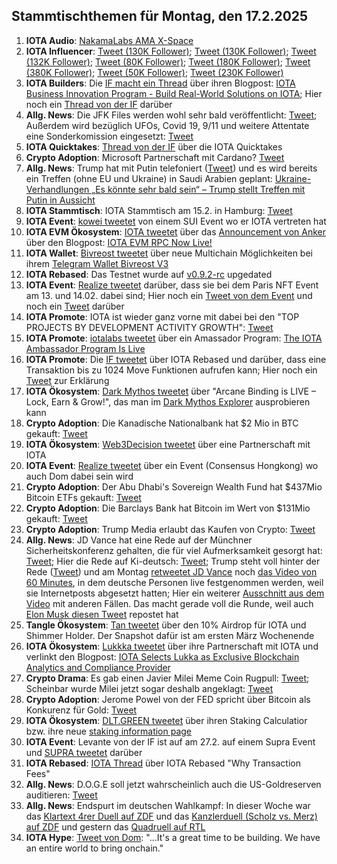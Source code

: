 ## Stammtischthemen für Montag, den 17.2.2025

1. **IOTA Audio**: [NakamaLabs AMA X-Space](https://x.com/Nakama_Labs/status/1886783322602303687)
2. **IOTA Influencer**: [Tweet (130K Follower)](https://x.com/HedgehogTrader/status/1889020323598590235); [Tweet (130K Follower)](https://x.com/KongBTC/status/1888906622694498623); [Tweet (132K Follower)](https://x.com/blackbeardXBT/status/1888997992738275368); [Tweet (80K Follower)](https://x.com/blazing420s/status/1889237793832136870); [Tweet (180K Follower)](https://x.com/CryptoDaku_/status/1890006085781836231); [Tweet (380K Follower)](https://x.com/MerlijnTrader/status/1890355320112730392); [Tweet (50K Follower)](https://x.com/OnurSuBrk/status/1890833644941631912); [Tweet (230K Follower)](https://x.com/QuintenFrancois/status/1891391396101198299)
3. **IOTA Builders**: Die [IF macht ein Thread](https://x.com/iota/status/1889313451752718719) über ihren Blogpost: [IOTA Business Innovation Program - Build Real-World Solutions on IOTA](https://blog.iota.org/iota-business-innovation-program/); Hier noch ein [Thread von der IF](https://x.com/iota/status/1890763001004781803) darüber
4. **Allg. News**: Die JFK Files werden wohl sehr bald veröffentlicht: [Tweet](https://x.com/libsoftiktok/status/1889411775696896438); Außerdem wird bezüglich UFOs, Covid 19, 9/11 und weitere Attentate eine Sonderkomission eingesetzt: [Tweet](https://x.com/bennyjohnson/status/1889408318357098668)
5. **IOTA Quicktakes**: [Thread von der IF](https://x.com/iota/status/1889373989765517494) über die IOTA Quicktakes
6. **Crypto Adoption**: Microsoft Partnerschaft mit Cardano? [Tweet](https://x.com/MinswapIntern/status/1889267803884048674)
7. **Allg. News**: Trump hat mit Putin telefoniert ([Tweet](https://x.com/MitAktien/status/1889727498423844962)) und es wird bereits ein Treffen (ohne EU und Ukraine) in Saudi Arabien geplant: [Ukraine-Verhandlungen
„Es könnte sehr bald sein“ – Trump stellt Treffen mit Putin in Aussicht](https://www.welt.de/politik/ausland/article255453520/Ukraine-Verhandlungen-Es-koennte-sehr-bald-sein-Trump-stellt-Treffen-mit-Putin-in-Aussicht.html?wtrid=socialmedia.socialflow....socialflow_twitter)
8. **IOTA Stammtisch**: IOTA Stammtisch am 15.2. in Hamburg: [Tweet](https://x.com/tangle_talk/status/1889748135951430018)
9. **IOTA Event**: [kowei tweetet](https://x.com/kowei1995/status/1889709777908903985) von einem SUI Event wo er IOTA vertreten hat
10. **IOTA EVM Ökosystem**: [IOTA tweetet](https://x.com/iota/status/1889966781780955334) über das [Announcement von Anker](https://x.com/ankr/status/1889974818457714916) über den Blogpost: [IOTA EVM RPC Now Live!](https://www.ankr.com/blog/iota-evm-rpc-now-live/)
11. **IOTA Wallet**: [Bivreost tweetet](https://x.com/bivreost/status/1889972010056626398) über neue Multichain Möglichkeiten bei ihrem [Telegram Wallet Bivreost V3](https://t.me/bivreost_channel)
12. **IOTA Rebased**: Das Testnet wurde auf [v0.9.2-rc](https://github.com/iotaledger/iota/releases/tag/v0.9.2-rc) upgedated
13. **IOTA Event**: [Realize tweetet](https://x.com/realizefinance/status/1889971545910747440) darüber, dass sie bei dem Paris NFT Event am 13. und 14.02. dabei sind; Hier noch ein [Tweet von dem Event](https://x.com/realizefinance/status/1890035513501135001) und noch ein [Tweet](https://x.com/realizefinance/status/1891461413069005113) darüber
14. **IOTA Promote**: IOTA ist wieder ganz vorne mit dabei bei den "TOP PROJECTS BY DEVELOPMENT ACTIVITY GROWTH": [Tweet](https://x.com/chain_broker/status/1889721129108959392)
15. **IOTA Promote**: [iotalabs tweetet](https://x.com/iotalabs_/status/1889992723446538743) über ein Amassador Program: [The IOTA Ambassador Program Is Live](http://blog.iotalabs.io/the-iota-ambassador-program-is-live/)
16. **IOTA Promote**: Die [IF tweetet](https://x.com/iota/status/1890400613873160684) über IOTA Rebased und darüber, dass eine Transaktion bis zu 1024 Move Funktionen aufrufen kann; Hier noch ein [Tweet](https://x.com/karlaxelm/status/1890461470120407100) zur Erklärung
17. **IOTA Ökosystem**: [Dark Mythos tweetet](https://x.com/DarkMythosIOTA/status/1890011864366473522) über "Arcane Binding is LIVE – Lock, Earn & Grow!", das man im [Dark Mythos Explorer](https://explorer.dark-mythos.com/arcane-binding?tab=bind) ausprobieren kann
18. **Crypto Adoption**: Die Kanadische Nationalbank hat $2 Mio in BTC gekauft: [Tweet](https://x.com/Ashcryptoreal/status/1889924453934751827)
19. **IOTA Ökosystem**: [Web3Decision tweetet](https://x.com/web3decision/status/1890047505103986873) über eine Partnerschaft mit IOTA
20. **IOTA Event**: [Realize tweetet](https://x.com/realizefinance/status/1890395607560323212) über ein Event (Consensus Hongkong) wo auch Dom dabei sein wird
21. **Crypto Adoption**: Der Abu Dhabi's Sovereign Wealth Fund hat $437Mio Bitcoin ETFs gekauft: [Tweet](https://x.com/AltcoinDailyio/status/1890482663439343731)
22. **Crypto Adoption**: Die Barclays Bank hat Bitcoin im Wert von $131Mio gekauft: [Tweet](https://x.com/Ashcryptoreal/status/1890358788672098529)
23. **Crypto Adoption**: Trump Media erlaubt das Kaufen von Crypto: [Tweet](https://x.com/BitcoinMagazine/status/1890515528940187946)
24. **Allg. News**: JD Vance hat eine Rede auf der Münchner Sicherheitskonferenz gehalten, die für viel Aufmerksamkeit gesorgt hat: [Tweet](https://x.com/Georg_Pazderski/status/1890430900225097998); Hier die Rede auf Ki-deutsch: [Tweet](https://x.com/Deu_Kurier/status/1890419598865903749); Trump steht voll hinter der Rede ([Tweet](https://x.com/AHuxley1963/status/1890506591201292303)) und am Montag [retweetet JD Vance](https://x.com/JDVance/status/1891467842106630244) noch [das Video von 60 Minutes](https://x.com/EndWokeness/status/1891302425190863347), in dem deutsche Personen live festgenommen werden, weil sie Internetposts abgesetzt hatten; Hier ein weiterer [Ausschnitt aus dem Video](https://x.com/60Minutes/status/1891284039245402271) mit anderen Fällen. Das macht gerade voll die Runde, weil auch [Elon Musk diesen Tweet](https://x.com/JohnLeFevre/status/1891318344000655484) repostet hat
25. **Tangle Ökosystem**: [Tan tweetet](https://x.com/tan_technology/status/1890371165320806756) über den 10% Airdrop für IOTA und Shimmer Holder. Der Snapshot dafür ist am ersten März Wochenende
26. **IOTA Ökosystem**: [Lukkka tweetet](https://x.com/Lukka/status/1890050521341497506) über ihre Partnerschaft mit IOTA und verlinkt den Blogpost: [IOTA Selects Lukka as Exclusive Blockchain Analytics and Compliance Provider](https://lukka.tech/iota-selects-lukka-blockchain-analytics/)
27. **Crypto Drama**: Es gab einen Javier Milei Meme Coin Rugpull: [Tweet](https://x.com/saifedean/status/1890724929168912636); Scheinbar wurde Milei jetzt sogar deshalb angeklagt: [Tweet](https://x.com/WatcherGuru/status/1891271588340727940)
28. **Crypto Adoption**: Jerome Powel von der FED spricht über Bitcoin als Konkurenz für Gold: [Tweet](https://x.com/simplykashif/status/1890663950942872033)
29. **IOTA Ökosystem**: [DLT.GREEN tweetet](https://x.com/dlt_green/status/1891366923226734685) über ihren Staking Calculatior bzw. ihre neue [staking information page](https://dlt.green/en/services/staking)
30. **IOTA Event**: Levante von der IF ist auf am 27.2. auf einem Supra Event und [SUPRA tweetet](https://x.com/SUPRA_Labs/status/1891310359400632696) darüber
31. **IOTA Rebased**: [IOTA Thread](https://x.com/iota/status/1891306583453208911) über IOTA Rebased "Why Transaction Fees"
32. **Allg. News**: D.O.G.E soll jetzt wahrscheinlich auch die US-Goldreserven auditieren: [Tweet](https://x.com/WatcherGuru/status/1891190917303832810)
33. **Allg. News**: Endspurt im deutschen Wahlkampf: In dieser Woche war das [Klartext 4rer Duell auf ZDF](https://www.youtube.com/watch?v=GWE49ksWXUA) und das [Kanzlerduell (Scholz vs. Merz) auf ZDF](https://www.youtube.com/watch?v=5gFyKQ1A3t0) und gestern das [Quadruell auf RTL](https://www.rtl.de/news/bundestagswahl-2025/kanzler-quadrell-2025-heute-bei-rtl-alle-infos-zur-debatte-von-merz-habeck-weidel-und-scholz-id2069742.html)
34. **IOTA Hype**: [Tweet von Dom](https://x.com/DomSchiener/status/1891488357328265549): "...It's a great time to be building. We have an entire world to bring onchain."
